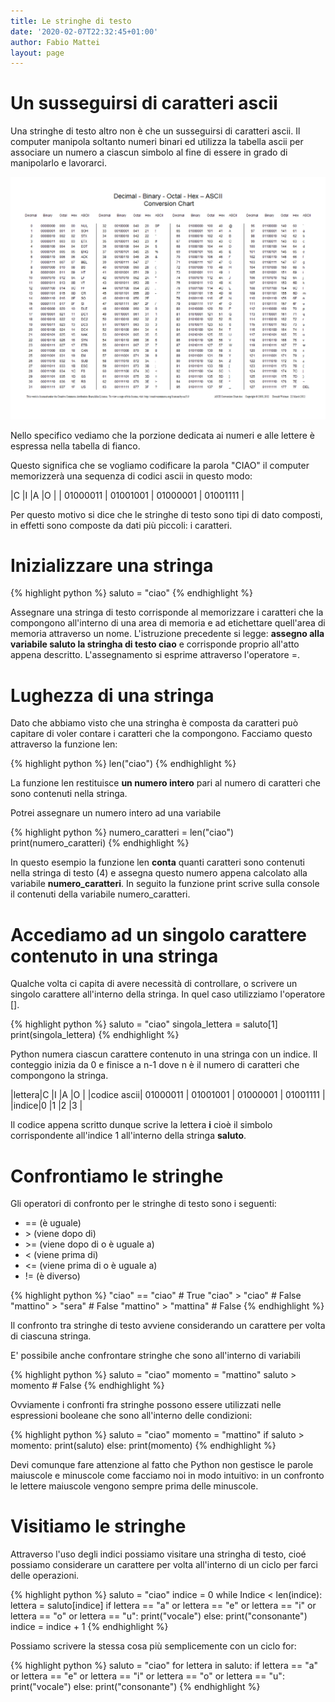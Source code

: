 ```yaml
---
title: Le stringhe di testo
date: '2020-02-07T22:32:45+01:00'
author: Fabio Mattei
layout: page
---
```


# Un susseguirsi di caratteri ascii

Una stringhe di testo altro non è che un susseguirsi di caratteri ascii. Il computer manipola soltanto numeri binari ed utilizza la tabella ascii per associare un numero a ciascun simbolo al fine di essere in grado di manipolarlo e lavorarci.

![Prima metà della tabella ASCII](/images/python/stringhe/asciisemi.gif)

Nello specifico vediamo che la porzione dedicata ai numeri e alle lettere è espressa nella tabella di fianco.

Questo significa che se vogliamo codificare la parola "CIAO" il computer memorizzerà una sequenza di codici ascii in questo modo:

|C  |I  |A   |O   |
| 01000011  | 01001001  | 01000001   | 01001111   |

Per questo motivo si dice che le stringhe di testo sono tipi di dato composti, in effetti sono composte da dati più piccoli: i caratteri.

# Inizializzare una stringa

{% highlight python %}
saluto = "ciao"
{% endhighlight %}

Assegnare una stringa di testo corrisponde al memorizzare i caratteri che la compongono all'interno di una area di memoria e ad etichettare quell'area di memoria attraverso un nome. L'istruzione precedente si legge: **assegno alla variabile saluto la stringha di testo ciao** e corrisponde proprio all'atto appena descritto. L'assegnamento si esprime attraverso l'operatore =.

# Lughezza di una stringa 

Dato che abbiamo visto che una stringha è composta da caratteri può capitare di voler contare i caratteri che la compongono. Facciamo questo attraverso la funzione len:

{% highlight python %}
len("ciao")
{% endhighlight %}

La funzione len restituisce **un numero intero** pari al numero di caratteri che sono contenuti nella stringa.

Potrei assegnare un numero intero ad una variabile

{% highlight python %}
numero_caratteri = len("ciao")
print(numero_caratteri)
{% endhighlight %}

In questo esempio la funzione len **conta** quanti caratteri sono contenuti nella stringa di testo (4) e assegna questo numero appena calcolato alla variabile **numero_caratteri**. 
In seguito la funzione print scrive sulla console il contenuti della variabile numero_caratteri.

# Accediamo ad un singolo carattere contenuto in una stringa

Qualche volta ci capita di avere necessità di controllare, o scrivere un singolo carattere all'interno della stringa. In quel caso utilizziamo l'operatore [].

{% highlight python %}
saluto = "ciao"
singola_lettera = saluto[1]
print(singola_lettera)
{% endhighlight %}

Python numera ciascun carattere contenuto in una stringa con un indice. Il conteggio inizia da 0 e finisce a n-1 dove n è il numero di caratteri che compongono la stringa.

|lettera|C  |I  |A   |O   |
|codice ascii| 01000011  | 01001001  | 01000001   | 01001111   |
|indice|0  |1  |2   |3   |

Il codice appena scritto dunque scrive la lettera **i** cioè il simbolo corrispondente all'indice 1 all'interno della stringa **saluto**.

# Confrontiamo le stringhe

Gli operatori di confronto per le stringhe di testo sono i seguenti:

* == (è uguale)
* \> (viene dopo di)
* \>= (viene dopo di o è uguale a)
* < (viene prima di)
* <= (viene prima di o è uguale a)
* != (è diverso)

{% highlight python %}
"ciao" == "ciao"       # True
"ciao" > "ciao"        # False
"mattino" > "sera"     # False
"mattino" > "mattina"  # False
{% endhighlight %}

Il confronto tra stringhe di testo avviene considerando un carattere per volta di ciascuna stringa.

E' possibile anche confrontare stringhe che sono all'interno di variabili

{% highlight python %}
saluto = "ciao"
momento = "mattino" 
saluto > momento      # False 
{% endhighlight %}

Ovviamente i confronti fra stringhe possono essere utilizzati nelle espressioni booleane che sono all'interno delle condizioni:

{% highlight python %}
saluto = "ciao"
momento = "mattino" 
if saluto > momento:
    print(saluto)
else: 
    print(momento)
{% endhighlight %}

Devi comunque fare attenzione al fatto che Python non gestisce le parole maiuscole e minuscole come facciamo noi in modo intuitivo: in un confronto le lettere maiuscole vengono sempre prima delle minuscole.

# Visitiamo le stringhe

Attraverso l'uso degli indici possiamo visitare una stringha di testo, cioé possiamo considerare un carattere per volta all'interno di un ciclo per farci delle operazioni.

{% highlight python %}
saluto = "ciao"
indice = 0 
while Indice < len(indice): 
  lettera = saluto[indice]
  if lettera == "a" or lettera == "e" or lettera == "i" or lettera == "o" or lettera == "u":
     print("vocale")
  else:
     print("consonante")
  indice = indice + 1 
{% endhighlight %}

Possiamo scrivere la stessa cosa più semplicemente con un ciclo for:

{% highlight python %}
saluto = "ciao"
for lettera in saluto: 
  if lettera == "a" or lettera == "e" or lettera == "i" or lettera == "o" or lettera == "u":
     print("vocale")
  else:
     print("consonante")
{% endhighlight %}
